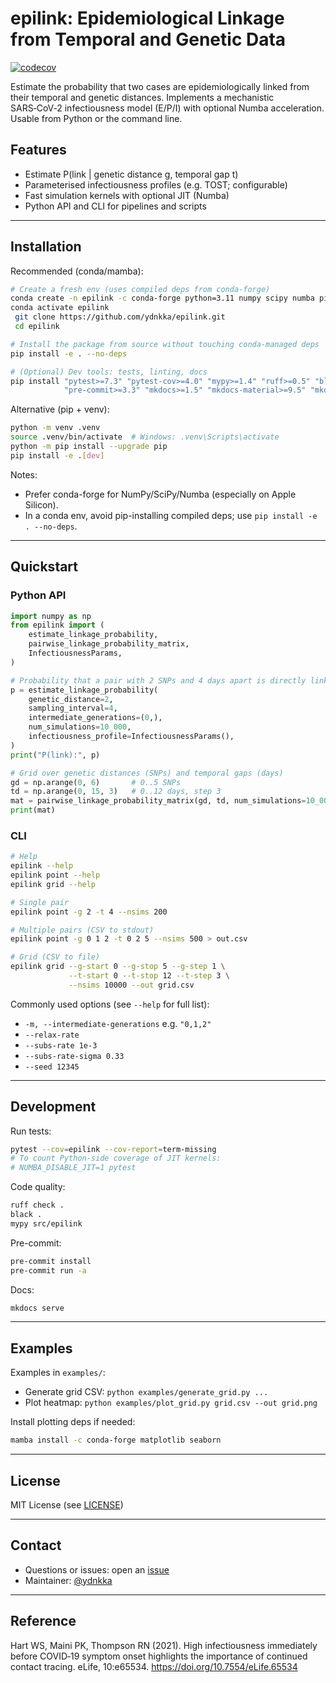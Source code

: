# epilink: Epidemiological Linkage from Temporal and Genetic Data

[![codecov](https://codecov.io/gh/ydnkka/epilink/branch/master/graph/badge.svg)](https://codecov.io/gh/ydnkka/epilink)

Estimate the probability that two cases are epidemiologically linked from their temporal and genetic distances. Implements a mechanistic SARS‑CoV‑2 infectiousness model (E/P/I) with optional Numba acceleration. Usable from Python or the command line.

## Features

- Estimate P(link | genetic distance g, temporal gap t)
- Parameterised infectiousness profiles (e.g. TOST; configurable)
- Fast simulation kernels with optional JIT (Numba)
- Python API and CLI for pipelines and scripts

---

## Installation

Recommended (conda/mamba):

```bash
# Create a fresh env (uses compiled deps from conda-forge)
conda create -n epilink -c conda-forge python=3.11 numpy scipy numba pip
conda activate epilink
 git clone https://github.com/ydnkka/epilink.git
 cd epilink

# Install the package from source without touching conda-managed deps
pip install -e . --no-deps

# (Optional) Dev tools: tests, linting, docs
pip install "pytest>=7.3" "pytest-cov>=4.0" "mypy>=1.4" "ruff>=0.5" "black>=24.1" \
            "pre-commit>=3.3" "mkdocs>=1.5" "mkdocs-material>=9.5" "mkdocstrings[python]>=0.24"
```

Alternative (pip + venv):

```bash
python -m venv .venv
source .venv/bin/activate  # Windows: .venv\Scripts\activate
python -m pip install --upgrade pip
pip install -e .[dev]
```

Notes:
- Prefer conda-forge for NumPy/SciPy/Numba (especially on Apple Silicon).
- In a conda env, avoid pip-installing compiled deps; use `pip install -e . --no-deps`.

---

## Quickstart

### Python API

```python
import numpy as np
from epilink import (
    estimate_linkage_probability,
    pairwise_linkage_probability_matrix,
    InfectiousnessParams,
)

# Probability that a pair with 2 SNPs and 4 days apart is directly linked (m=0)
p = estimate_linkage_probability(
    genetic_distance=2,
    sampling_interval=4,
    intermediate_generations=(0,),
    num_simulations=10_000,
    infectiousness_profile=InfectiousnessParams(),
)
print("P(link):", p)

# Grid over genetic distances (SNPs) and temporal gaps (days)
gd = np.arange(0, 6)       # 0..5 SNPs
td = np.arange(0, 15, 3)   # 0..12 days, step 3
mat = pairwise_linkage_probability_matrix(gd, td, num_simulations=10_000)
print(mat)
```

### CLI

```bash
# Help
epilink --help
epilink point --help
epilink grid --help

# Single pair
epilink point -g 2 -t 4 --nsims 200

# Multiple pairs (CSV to stdout)
epilink point -g 0 1 2 -t 0 2 5 --nsims 500 > out.csv

# Grid (CSV to file)
epilink grid --g-start 0 --g-stop 5 --g-step 1 \
             --t-start 0 --t-stop 12 --t-step 3 \
             --nsims 10000 --out grid.csv
```

Commonly used options (see `--help` for full list):
- `-m, --intermediate-generations` e.g. `"0,1,2"`
- `--relax-rate`
- `--subs-rate 1e-3`
- `--subs-rate-sigma 0.33`
- `--seed 12345`

---

## Development

Run tests:

```bash
pytest --cov=epilink --cov-report=term-missing
# To count Python-side coverage of JIT kernels:
# NUMBA_DISABLE_JIT=1 pytest
```

Code quality:

```bash
ruff check .
black .
mypy src/epilink
```

Pre-commit:

```bash
pre-commit install
pre-commit run -a
```

Docs:

```bash
mkdocs serve
```

---

## Examples

Examples in `examples/`:
- Generate grid CSV: `python examples/generate_grid.py ...`
- Plot heatmap: `python examples/plot_grid.py grid.csv --out grid.png`

Install plotting deps if needed:

```bash
mamba install -c conda-forge matplotlib seaborn
```

---

## License

MIT License (see [LICENSE](LICENSE))

---

## Contact

- Questions or issues: open an [issue](https://github.com/ydnkka/epilink/issues)
- Maintainer: [@ydnkka](https://github.com/ydnkka)

---

## Reference

Hart WS, Maini PK, Thompson RN (2021). High infectiousness immediately before COVID‑19 symptom onset highlights the importance of continued contact tracing. eLife, 10:e65534. https://doi.org/10.7554/eLife.65534

